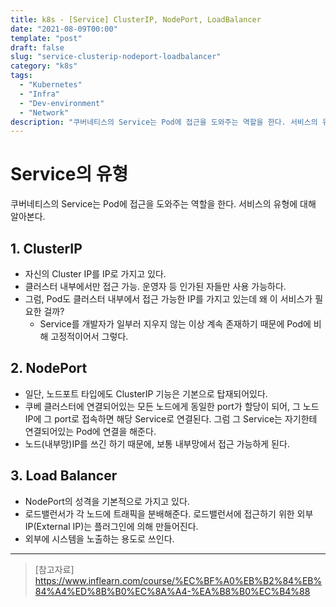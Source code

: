 ```yaml
---
title: k8s - [Service] ClusterIP, NodePort, LoadBalancer
date: "2021-08-09T00:00"
template: "post"
draft: false
slug: "service-clusterip-nodeport-loadbalancer"
category: "k8s"
tags:
  - "Kubernetes"
  - "Infra"
  - "Dev-environment"
  - "Network"
description: "쿠버네티스의 Service는 Pod에 접근을 도와주는 역할을 한다. 서비스의 유형에 대해 알아본다."
---
```


# Service의 유형
쿠버네티스의 Service는 Pod에 접근을 도와주는 역할을 한다. 서비스의 유형에 대해 알아본다.

## 1. ClusterIP
- 자신의 Cluster IP를 IP로 가지고 있다.
- 클러스터 내부에서만 접근 가능. 운영자 등 인가된 자들만 사용 가능하다.
- 그럼, Pod도 클러스터 내부에서 접근 가능한 IP를 가지고 있는데 왜 이 서비스가 필요한 걸까?
  * Service를 개발자가 일부러 지우지 않는 이상 계속 존재하기 때문에 Pod에 비해 고정적이어서 그렇다.

## 2. NodePort
- 일단, 노드포트 타입에도 ClusterIP 기능은 기본으로 탑재되어있다.
- 쿠베 클러스터에 연결되어있는 모든 노드에게 동일한 port가 할당이 되어, 그 노드 IP에 그 port로 접속하면 해당 Service로 연결된다. 그럼 그 Service는 자기한테 연결되어있는 Pod에 연결을 해준다.
- 노드(내부망)IP를 쓰긴 하기 때문에, 보통 내부망에서 접근 가능하게 된다. 

## 3. Load Balancer
- NodePort의 성격을 기본적으로 가지고 있다.
- 로드밸런서가 각 노드에 트래픽을 분배해준다. 로드밸런서에 접근하기 위한 외부 IP(External IP)는 플러그인에 의해 만들어진다.
- 외부에 시스템을 노출하는 용도로 쓰인다.

---

> [참고자료]  
> https://www.inflearn.com/course/%EC%BF%A0%EB%B2%84%EB%84%A4%ED%8B%B0%EC%8A%A4-%EA%B8%B0%EC%B4%88  
  